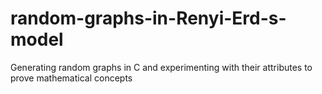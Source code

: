# random-graphs-in-Renyi-Erd-s-model
Generating random graphs in C and experimenting with their attributes to prove mathematical concepts
